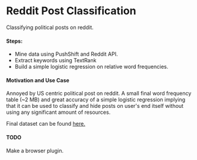 # Reddit Post Classification
Classifying political posts on reddit.

#### Steps:

* Mine data using PushShift and Reddit API.
* Extract keywords using TextRank
* Build a simple logistic regression on relative word frequencies.

#### Motivation and Use Case

Annoyed by US centric political post on reddit. A small final word frequency table (~2 MB) and great accuracy of a simple logistic regression implying that it can be used to classify and hide posts on user's end itself without using any significant amount of resources.

Final dataset can be found [here.](https://drive.google.com/drive/folders/1LCYMvnNfzVuWdWxNcgYwlELH5GOP2y0c?usp=sharing)

#### TODO

Make a browser plugin.